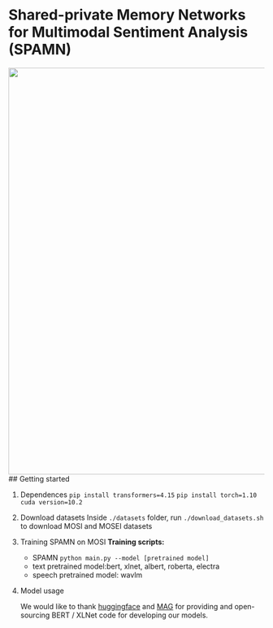# Shared-private Memory Networks for Multimodal Sentiment Analysis (SPAMN)

<img src="https://github.com/xiaobaicaihhh/SPAMN/blob/main/img/model.png" width="800px" div align=center />
## Getting started

1. Dependences
   `pip install transformers=4.15`
   `pip install torch=1.10`
   `cuda version=10.2`

2. Download datasets
   Inside `./datasets` folder, run `./download_datasets.sh` to download MOSI and MOSEI datasets

3. Training SPAMN on MOSI
   **Training scripts:**

   - SPAMN `python main.py --model [pretrained model]`
   - text pretrained model:bert, xlnet, albert, roberta, electra
   - speech pretrained model: wavlm


4. Model usage

   We would like to thank [huggingface](https://huggingface.co/) and [MAG](https://github.com/WasifurRahman/BERT_multimodal_transformer) for providing and open-sourcing BERT / XLNet code for developing our models.

